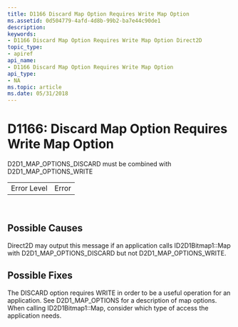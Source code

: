 ```yaml
---
title: D1166 Discard Map Option Requires Write Map Option
ms.assetid: 0d504779-4afd-4d8b-99b2-ba7e44c90de1
description: 
keywords:
- D1166 Discard Map Option Requires Write Map Option Direct2D
topic_type:
- apiref
api_name:
- D1166 Discard Map Option Requires Write Map Option
api_type:
- NA
ms.topic: article
ms.date: 05/31/2018
---
```


# D1166: Discard Map Option Requires Write Map Option

D2D1\_MAP\_OPTIONS\_DISCARD must be combined with D2D1\_MAP\_OPTIONS\_WRITE



|             |       |
|-------------|-------|
| Error Level | Error |



 

## Possible Causes

Direct2D may output this message if an application calls ID2D1Bitmap1::Map with D2D1\_MAP\_OPTIONS\_DISCARD but not D2D1\_MAP\_OPTIONS\_WRITE.

## Possible Fixes

The DISCARD option requires WRITE in order to be a useful operation for an application. See D2D1\_MAP\_OPTIONS for a description of map options. When calling ID2D1Bitmap1::Map, consider which type of access the application needs.

 

 




